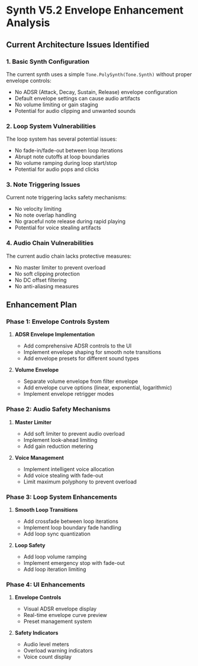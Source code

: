 # Synth V5.2 Envelope Enhancement Analysis

## Current Architecture Issues Identified

### 1. Basic Synth Configuration
The current synth uses a simple `Tone.PolySynth(Tone.Synth)` without proper envelope controls:
- No ADSR (Attack, Decay, Sustain, Release) envelope configuration
- Default envelope settings can cause audio artifacts
- No volume limiting or gain staging
- Potential for audio clipping and unwanted sounds

### 2. Loop System Vulnerabilities
The loop system has several potential issues:
- No fade-in/fade-out between loop iterations
- Abrupt note cutoffs at loop boundaries
- No volume ramping during loop start/stop
- Potential for audio pops and clicks

### 3. Note Triggering Issues
Current note triggering lacks safety mechanisms:
- No velocity limiting
- No note overlap handling
- No graceful note release during rapid playing
- Potential for voice stealing artifacts

### 4. Audio Chain Vulnerabilities
The current audio chain lacks protective measures:
- No master limiter to prevent overload
- No soft clipping protection
- No DC offset filtering
- No anti-aliasing measures

## Enhancement Plan

### Phase 1: Envelope Controls System
1. **ADSR Envelope Implementation**
   - Add comprehensive ADSR controls to the UI
   - Implement envelope shaping for smooth note transitions
   - Add envelope presets for different sound types

2. **Volume Envelope**
   - Separate volume envelope from filter envelope
   - Add envelope curve options (linear, exponential, logarithmic)
   - Implement envelope retrigger modes

### Phase 2: Audio Safety Mechanisms
1. **Master Limiter**
   - Add soft limiter to prevent audio overload
   - Implement look-ahead limiting
   - Add gain reduction metering

2. **Voice Management**
   - Implement intelligent voice allocation
   - Add voice stealing with fade-out
   - Limit maximum polyphony to prevent overload

### Phase 3: Loop System Enhancements
1. **Smooth Loop Transitions**
   - Add crossfade between loop iterations
   - Implement loop boundary fade handling
   - Add loop sync quantization

2. **Loop Safety**
   - Add loop volume ramping
   - Implement emergency stop with fade-out
   - Add loop iteration limiting

### Phase 4: UI Enhancements
1. **Envelope Controls**
   - Visual ADSR envelope display
   - Real-time envelope curve preview
   - Preset management system

2. **Safety Indicators**
   - Audio level meters
   - Overload warning indicators
   - Voice count display

